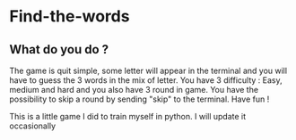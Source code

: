 # Find-the-words

## What do you do ?
The game is quit simple, some letter will appear in the terminal and you will have to guess the 3 words in the mix of letter. You have 3 difficulty : Easy, medium and hard and you also have 3 round in game. You have the possibility to skip a round by sending "skip" to the terminal. Have fun !










This is a little game I did to train myself in python. I will update it occasionally
